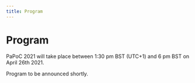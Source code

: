 ```yaml
---
title: Program
---
```

# Program

PaPoC 2021 will take place between 1:30 pm BST (UTC+1) and 6 pm BST on April 26th 2021.

Program to be announced shortly.

